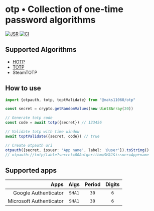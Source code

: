 # otp • Collection of one-time password algorithms

[![JSR][JSR badge]][JSR]
[![CI][CI badge]][CI]

[JSR]: https://jsr.io/@maks11060/otp
[JSR badge]: https://jsr.io/badges/@maks11060/otp
[CI]: https://github.com/MAKS11060/otp/actions/workflows/ci.yml
[CI badge]: https://github.com/maks11060/otp/actions/workflows/ci.yml/badge.svg

## Supported Algorithms
- [HOTP](https://datatracker.ietf.org/doc/html/rfc4226)
- [TOTP](https://datatracker.ietf.org/doc/html/rfc6238)
- SteamTOTP

## How to use
```ts
import {otpauth, totp, toptValidate} from "@maks11060/otp"

const secret = crypto.getRandomValues(new Uint8Array(20))

// Generate totp code
const code = await totp({secret}) // 123456

// Validate totp with time window
await toptValidate({secret, code}) // true

// Create otpauth uri
otpauth({secret, issuer: 'App name', label: '@user'}).toString()
// otpauth://totp/lable?secret=00&algorithm=SHA1&issuer=App+name
```

## Supported apps
|                    Apps |  Algs  | Period | Digits |
| ----------------------: | :----: | :----: | :----: |
|    Google Authenticator | `SHA1` |  `30`  |  `6`   |
| Microsoft Authenticator | `SHA1` |  `30`  |  `6`   |
